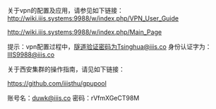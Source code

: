 关于vpn的配置及应用，请参见如下链接：
http://wiki.iiis.systems:9988/w/index.php/VPN_User_Guide

http://wiki.iiis.systems:9988/w/index.php/Main_Page

提示：vpn配置过程中，隧道验证密码为Tsinghua@iiis.co 身份认证字为：IIIS9988@iiis.co

关于西安集群的操作指南，请见如下链接：

https://github.com/iiisthu/gpupool


账号名：duwk@iiis.co
密码：rVfmXGeCT98M